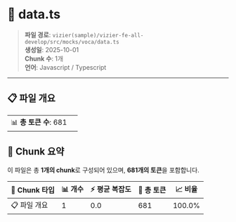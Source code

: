 # 📄 data.ts

> **파일 경로**: `vizier(sample)/vizier-fe-all-develop/src/mocks/voca/data.ts`  
> **생성일**: 2025-10-01  
> **Chunk 수**: 1개  
> **언어**: Javascript / Typescript
---


## 📋 파일 개요

| | |
|--|--|
| 📊 **총 토큰 수**: 681 |  |






## 🧩 Chunk 요약

이 파일은 총 **1개의 chunk**로 구성되어 있으며, **681개의 토큰**을 포함합니다.

| 🧩 Chunk 타입 | 📊 개수 | ⚡ 평균 복잡도 | 📝 총 토큰 | 📈 비율 |
|---------------|--------|-------------|----------|--------|
| 📋 파일 개요 | 1 | 0.0 | 681 | 100.0% |

